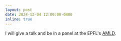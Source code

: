 ```yaml
---
layout: post
date: 2024-12-04 12:00:00-0400
inline: true
---
```


I will give a talk and be in a panel at the EPFL's [AMLD](https://2025.appliedmldays.org/programme-live-1?coday=2025-02-12&embed=&dtFormat=d/m).
